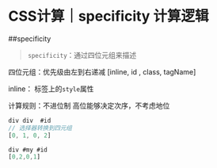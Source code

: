 # CSS计算｜specificity 计算逻辑

##specificity 

>`specificity`：通过四位元组来描述

四位元组：优先级由左到右递减
[inline, id , class, tagName]

inline：
标签上的`style`属性

计算规则：不进位制
高位能够决定次序，不考虑地位


```js
div div  #id
// 选择器转换到四元组
[0, 1, 0, 2]

div #my #id
[0,2,0,1]

```
